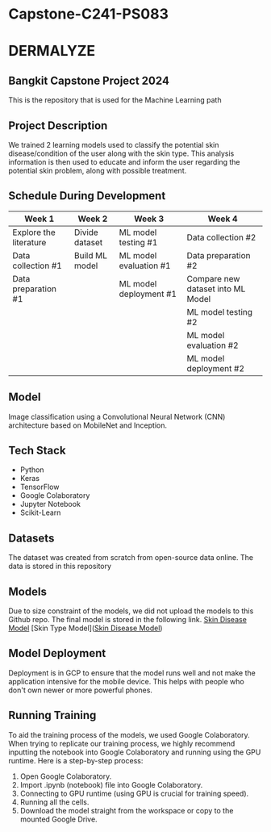 # Capstone-C241-PS083

# DERMALYZE
## Bangkit Capstone Project 2024
This is the repository that is used for the Machine Learning path

## Project Description
We trained 2 learning models used to classify the potential skin disease/condition of the user along with the skin type. This analysis information is then used to educate and inform the user regarding the potential skin problem, along with possible treatment.

## Schedule During Development
|         Week 1         |       Week 2        |         Week 3          |               Week 4                |
|----------------------- |---------------------|-------------------------|-------------------------------------|
| Explore the literature |   Divide dataset    |   ML model testing #1   |          Data collection #2         |
|   Data collection #1   |   Build ML model    |  ML model evaluation #1 |          Data preparation #2        |
|   Data preparation #1  |                     |  ML model deployment #1 |  Compare new dataset into ML Model  |
|                        |                     |                         |          ML model testing #2        |
|                        |                     |                         |        ML model evaluation #2       |
|                        |                     |                         |        ML model deployment #2       |

## Model
Image classification using a Convolutional Neural Network (CNN) architecture based on MobileNet and Inception.

## Tech Stack
- Python
- Keras
- TensorFlow
- Google Colaboratory
- Jupyter Notebook
- Scikit-Learn

## Datasets
The dataset was created from scratch from open-source data online. The data is stored in this repository

## Models
Due to size constraint of the models, we did not upload the models to this Github repo. The final model is stored in the following link.
[Skin Disease Model](https://drive.google.com/drive/folders/19ZNzGaTxYQSUEfvLFn9xtM4t1QQYSfuc?usp=drive_link)
[Skin Type Model]([Skin Disease Model](https://drive.google.com/drive/folders/19ZNzGaTxYQSUEfvLFn9xtM4t1QQYSfuc?usp=drive_link))

## Model Deployment 
Deployment is in GCP to ensure that the model runs well and not make the application intensive for the mobile device. This helps with people who don't own newer or more powerful phones.

## Running Training
To aid the training process of the models, we used Google Colaboratory. When trying to replicate our training process, we highly recommend inputting the notebook into Google Colaboratory and running using the GPU runtime. Here is a step-by-step process:

1. Open Google Colaboratory.
2. Import .ipynb (notebook) file into Google Colaboratory.
3. Connecting to GPU runtime (using GPU is crucial for training speed).
4. Running all the cells.
5. Download the model straight from the workspace or copy to the mounted Google Drive.